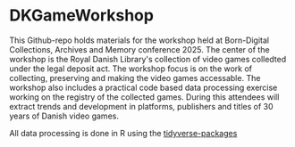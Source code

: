 # DKGameWorkshop
This Github-repo holds materials for the workshop held at Born-Digital Collections, Archives and Memory conference 2025. The center of the workshop is the Royal Danish Library's  collection of video games colledted under the legal deposit act. The workshop focus is on the work of collecting, preserving and making the video games accessable. The workshop also includes a practical code based data processing exercise working on the registry of the collected games. During this attendees will extract trends and development in platforms, publishers and titles of 30 years of Danish video games. 

All data processing is done in R using the [tidyverse-packages](https://www.tidyverse.org) 
